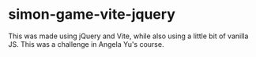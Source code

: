 # simon-game-vite-jquery
 This was made using jQuery and Vite, while also using a little bit of vanilla JS. This was a challenge in Angela Yu's course.
